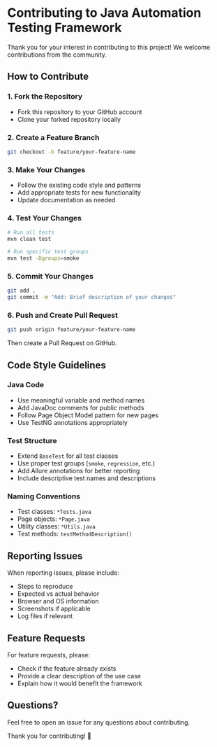# Contributing to Java Automation Testing Framework

Thank you for your interest in contributing to this project! We welcome contributions from the community.

## How to Contribute

### 1. Fork the Repository
- Fork this repository to your GitHub account
- Clone your forked repository locally

### 2. Create a Feature Branch
```bash
git checkout -b feature/your-feature-name
```

### 3. Make Your Changes
- Follow the existing code style and patterns
- Add appropriate tests for new functionality
- Update documentation as needed

### 4. Test Your Changes
```bash
# Run all tests
mvn clean test

# Run specific test groups
mvn test -Dgroups=smoke
```

### 5. Commit Your Changes
```bash
git add .
git commit -m "Add: Brief description of your changes"
```

### 6. Push and Create Pull Request
```bash
git push origin feature/your-feature-name
```
Then create a Pull Request on GitHub.

## Code Style Guidelines

### Java Code
- Use meaningful variable and method names
- Add JavaDoc comments for public methods
- Follow Page Object Model pattern for new pages
- Use TestNG annotations appropriately

### Test Structure
- Extend `BaseTest` for all test classes
- Use proper test groups (`smoke`, `regression`, etc.)
- Add Allure annotations for better reporting
- Include descriptive test names and descriptions

### Naming Conventions
- Test classes: `*Tests.java`
- Page objects: `*Page.java`
- Utility classes: `*Utils.java`
- Test methods: `testMethodDescription()`

## Reporting Issues

When reporting issues, please include:
- Steps to reproduce
- Expected vs actual behavior
- Browser and OS information
- Screenshots if applicable
- Log files if relevant

## Feature Requests

For feature requests, please:
- Check if the feature already exists
- Provide a clear description of the use case
- Explain how it would benefit the framework

## Questions?

Feel free to open an issue for any questions about contributing.

Thank you for contributing! 🚀